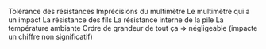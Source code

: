 Tolérance des résistances
Imprécisions du multimètre
Le multimètre qui a un impact
La résistance des fils
La résistance interne de la pile
La température ambiante
Ordre de grandeur de tout ça => négligeable (impacte un chiffre non significatif)
